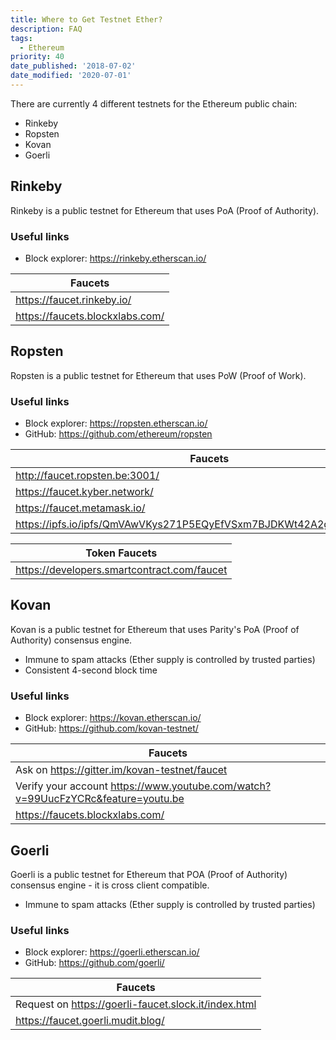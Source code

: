 ```yaml
---
title: Where to Get Testnet Ether?
description: FAQ
tags:
  - Ethereum
priority: 40
date_published: '2018-07-02'
date_modified: '2020-07-01'
---
```


There are currently 4 different testnets for the Ethereum public chain:

* Rinkeby
* Ropsten
* Kovan
* Goerli

## Rinkeby

Rinkeby is a public testnet for Ethereum that uses PoA (Proof of Authority).

### Useful links

* Block explorer: <https://rinkeby.etherscan.io/>

| Faucets                           |
|------------------------------     |
| <https://faucet.rinkeby.io/>      |
| <https://faucets.blockxlabs.com/> |

## Ropsten

Ropsten is a public testnet for Ethereum that uses PoW (Proof of Work).

### Useful links

* Block explorer: <https://ropsten.etherscan.io/>
* GitHub: <https://github.com/ethereum/ropsten>

| Faucets                                                                |
|------------------------------------------------------------------------|
| <http://faucet.ropsten.be:3001/>                                       |
| <https://faucet.kyber.network/>                                        |
| <https://faucet.metamask.io/>                                          |
| <https://ipfs.io/ipfs/QmVAwVKys271P5EQyEfVSxm7BJDKWt42A2gHvNmxLjZMps/> |

| Token Faucets                                                          |
|------------------------------------------------------------------------|
| <https://developers.smartcontract.com/faucet>                          |

## Kovan

Kovan is a public testnet for Ethereum that uses Parity's PoA (Proof of Authority) consensus engine.

* Immune to spam attacks (Ether supply is controlled by trusted parties)
* Consistent 4-second block time

### Useful links

* Block explorer: <https://kovan.etherscan.io/>
* GitHub: <https://github.com/kovan-testnet/>

| Faucets                                                                            |
|------------------------------------------------------------------------------------|
| Ask on <https://gitter.im/kovan-testnet/faucet>                                    |
| Verify your account <https://www.youtube.com/watch?v=99UucFzYCRc&feature=youtu.be> |
| <https://faucets.blockxlabs.com/>                                                  |

## **Goerli**

Goerli is a public testnet for Ethereum that POA (Proof of Authority) consensus engine - it is cross client compatible.

* Immune to spam attacks (Ether supply is controlled by trusted parties)

### Useful links

* Block explorer: <https://goerli.etherscan.io/>
* GitHub: <https://github.com/goerli/>

| Faucets                                                                            |
|------------------------------------------------------------------------------------|
| Request on <https://goerli-faucet.slock.it/index.html>                             |
| <https://faucet.goerli.mudit.blog/>                                                |
